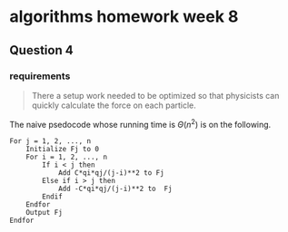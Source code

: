 # algorithms homework week 8
## Question 4
### requirements
> There a setup work needed to be optimized so that physicists can quickly calculate the force on each particle.

The naive psedocode whose running time is $\Theta(n^{2})$ is on the following.

```
For j = 1, 2, ..., n
    Initialize Fj to 0
    For i = 1, 2, ..., n
        If i < j then
            Add C*qi*qj/(j-i)**2 to Fj
        Else if i > j then
            Add -C*qi*qj/(j-i)**2 to  Fj
        Endif
    Endfor
    Output Fj
Endfor
```